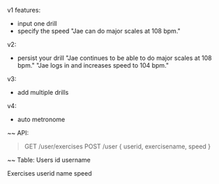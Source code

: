 v1 features:
- input one drill
- specify the speed
"Jae can do major scales at 108 bpm."

v2:
- persist your drill
"Jae continues to be able to do major scales at 108 bpm."
"Jae logs in and increases speed to 104 bpm."

v3:
- add multiple drills

v4: 
- auto metronome


~~ API:
> GET /user/exercises
> POST /user { userid, exercisename, speed }

~~ Table:
Users
id username

Exercises
userid name speed
